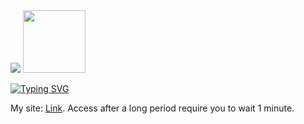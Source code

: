 <img src="https://readme-typing-svg.herokuapp.com/?lines=Hello,&color=000"/>
<img src="https://media.giphy.com/media/RkHFJCWvv0WnUjPX98/giphy.gif" width="100" height="100"/>


[![Typing SVG](https://readme-typing-svg.herokuapp.com/?lines=Take+a+coffe+and+enjoy&color=000)](https://git.io/typing-svg)


<p>My site: <a href="https://gilsonvieiradesouza.epizy.com/" target="_blank">Link</a>. Access after a long period require you to wait 1 minute.  
  
</p> 

<!--
<img align="left" src="https://github-readme-stats.vercel.app/api?username=gil-son&show_icons=true&theme=graywhite" />
<a href="https://imgflip.com/i/4lxs4z"><img src="https://i.imgflip.com/4lxs4z.png" width="300" height="300" alt="Um pouco sobre mim" align="right"/></a>

![gil-son's github activity graph](https://activity-graph.herokuapp.com/graph?username=gil-son&bg_color=ffffff&color=708090&line=24292e&point=24292e&area=true)

-->



